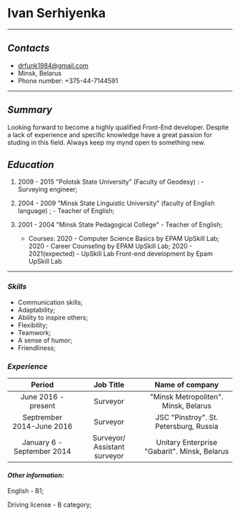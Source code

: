 # Ivan Serhiyenka

---

## _Contacts_

- drfunk1984@gmail.com
- Minsk, Belarus
- Phone number: +375-44-7144591

---

## _Summary_

Looking forward to become a highly qualified Front-End developer. Despite a lack of experience and specific knowledge have a great passion for studing in this field. Always keep my mynd open to something new.

## _Education_

1.  2009 - 2015 "Polotsk State University" (Faculty of Geodesy) : -Surveying engineer;
2.  2004 - 2009 "Minsk State Linguistic University" (faculty of English language) ; - Teacher of English;
3.  2001 - 2004 "Minsk State Pedagogical College" - Teacher of English;

    - Courses:
      2020 - Computer Science Basics by EPAM UpSkill Lab;
      2020 - Career Counseling by EPAM UpSkill Lab;
      2020 - 2021(expected) - UpSkill Lab Front-end development by Epam UpSkill Lab

---

### _Skills_

- Communication skills;
- Adaptability;
- Ability to inspire others;
- Flexibility;
- Teamwork;
- A sense of humor;
- Friendliness;

### _Experience_

|           Period           |          Job Title           |               Name of company                |
| :------------------------: | :--------------------------: | :------------------------------------------: |
|    June 2016 - present     |           Surveyor           |     "Minsk Metropoliten". Minsk, Belarus     |
| Septrember 2014-June 2016  |           Surveyor           |    JSC "Pinstroy". St. Petersburg, Russia    |
| January 6 - September 2014 | Surveyor/ Assistant surveyor | Unitary Enterprise "Gabarit". Minsk, Belarus |

#### _Other information:_

English - B1;

Driving license - B category;
